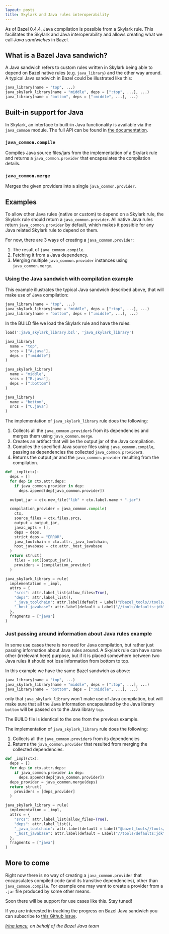 ```yaml
---
layout: posts
title: Skylark and Java rules interoperability
---
```


As of Bazel 0.4.4, Java compilation is possible from a Skylark rule. This
facilitates the Skylark and Java interoperability and allows creating what we
call _Java sandwiches_ in Bazel.

## What is a Bazel Java sandwich?

A Java sandwich refers to custom rules written in Skylark being able to depend
on Bazel native rules (e.g. `java_library`) and the other way around. A typical
Java sandwich in Bazel could be illustrated like this:

```python
java_library(name = "top", ...)
java_skylark_library(name = "middle", deps = [":top", ...], ...)
java_library(name = "bottom", deps = [":middle", ...], ...)
```
## Built-in support for Java

In Skylark, an interface to built-in Java functionality is available via the `java_common` module.
The full API can be found in [the documentation](https://docs.bazel.build/versions/master/skylark/lib/java_common.html).

### `java_common.compile`

Compiles Java source files/jars from the implementation of a Skylark rule and
returns a `java_common.provider` that encapsulates the compilation details.

### `java_common.merge`

Merges the given providers into a single `java_common.provider`.


## Examples

To allow other Java rules (native or custom) to depend on a Skylark rule, the
Skylark rule should return a `java_common.provider`. All native Java rules
return `java_common.provider` by default, which makes it possible for any Java
related Skylark rule to depend on them.

For now, there are 3 ways of creating a `java_common.provider`:

1. The result of `java_common.compile`.
2. Fetching it from a Java dependency.
3. Merging multiple `java_common.provider` instances using `java_common.merge`.

### Using the Java sandwich with compilation example

This example illustrates the typical Java sandwich described above, that will
make use of Java compilation:

```python
java_library(name = "top", ...)
java_skylark_library(name = "middle", deps = [":top", ...], ...)
java_library(name = "bottom", deps = [":middle", ...], ...)
```

In the BUILD file we load the Skylark rule and have the rules:

```python
load(':java_skylark_library.bzl', 'java_skylark_library')

java_library(
  name = "top",
  srcs = ["A.java"],
  deps = [":middle"]
)

java_skylark_library(
  name = "middle",
  srcs = ["B.java"],
  deps = [":bottom"]
)

java_library(
  name = "bottom",
  srcs = ["C.java"]
)
```

The implementation of `java_skylark_library` rule does the following:

1. Collects all the `java_common.provider`s from its dependencies and merges
them using `java_common.merge`.
2. Creates an artifact that will be the output jar of the Java compilation.
3. Compiles the specified Java source files using `java_common.compile`, passing
as dependencies the collected `java_common.provider`s.
4. Returns the output jar and the `java_common.provider` resulting from the
compilation.

```python
def _impl(ctx):
  deps = []
  for dep in ctx.attr.deps:
    if java_common.provider in dep:
      deps.append(dep[java_common.provider])

  output_jar = ctx.new_file("lib" + ctx.label.name + ".jar")

  compilation_provider = java_common.compile(
    ctx,
    source_files = ctx.files.srcs,
    output = output_jar,
    javac_opts = [],
    deps = deps,
    strict_deps = "ERROR",
    java_toolchain = ctx.attr._java_toolchain,
    host_javabase = ctx.attr._host_javabase
  )
  return struct(
    files = set([output_jar]),
    providers = [compilation_provider]
  )

java_skylark_library = rule(
  implementation = _impl,
  attrs = {
    "srcs": attr.label_list(allow_files=True),
    "deps": attr.label_list(),
    "_java_toolchain": attr.label(default = Label("@bazel_tools//tools/jdk:toolchain")),
    "_host_javabase": attr.label(default = Label("//tools/defaults:jdk"))
  },
  fragments = ["java"]
)
```

### Just passing around information about Java rules example

In some use cases there is no need for Java compilation, but rather just passing
information about Java rules around. A Skylark rule can have some other
(irrelevant here) purpose, but if it is placed somewhere between two Java rules
it should not lose information from bottom to top.

In this example we have the same Bazel sandwich as above:

```python
java_library(name = "top", ...)
java_skylark_library(name = "middle", deps = [":top", ...], ...)
java_library(name = "bottom", deps = [":middle", ...], ...)
```

only that `java_skylark_library` won't make use of Java compilation, but will
make sure that all the Java information encapsulated by the Java library
`bottom` will be passed on to the Java library `top`.

The BUILD file is identical to the one from the previous example.

The implementation of `java_skylark_library` rule does the following:

1. Collects all the `java_common.provider`s from its dependencies
2. Returns the `java_common.provider` that resulted from merging the collected
dependencies.

```python
def _impl(ctx):
  deps = []
  for dep in ctx.attr.deps:
    if java_common.provider in dep:
      deps.append(dep[java_common.provider])
  deps_provider = java_common.merge(deps)
  return struct(
    providers = [deps_provider]
  )

java_skylark_library = rule(
  implementation = _impl,
  attrs = {
    "srcs": attr.label_list(allow_files=True),
    "deps": attr.label_list(),
    "_java_toolchain": attr.label(default = Label("@bazel_tools//tools/jdk:toolchain")),
    "_host_javabase": attr.label(default = Label("//tools/defaults:jdk"))
  },
  fragments = ["java"]
)
```
## More to come

Right now there is no way of creating a `java_common.provider` that encapsulates
compiled code (and its transitive dependencies), other than
`java_common.compile`. For example one may want to create a provider from a
`.jar` file produced by some other means.

Soon there will be support for use cases like this. Stay tuned!

If you are interested in tracking the progress on Bazel Java sandwich you can
subscribe to [this Github issue](https://github.com/bazelbuild/bazel/issues/2614).

_[Irina Iancu](https://github.com/iirina), on behalf of the Bazel Java team_
